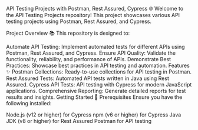 API Testing Projects with Postman, Rest Assured, Cypress 🌐
Welcome to the API Testing Projects repository! This project showcases various API testing projects using Postman, Rest Assured, and Cypress.

Project Overview 📚
This repository is designed to:

Automate API Testing: Implement automated tests for different APIs using Postman, Rest Assured, and Cypress.
Ensure API Quality: Validate the functionality, reliability, and performance of APIs.
Demonstrate Best Practices: Showcase best practices in API testing and automation.
Features ✨
Postman Collections: Ready-to-use collections for API testing in Postman.
Rest Assured Tests: Automated API tests written in Java using Rest Assured.
Cypress API Tests: API testing with Cypress for modern JavaScript applications.
Comprehensive Reporting: Generate detailed reports for test results and insights.
Getting Started 🚀
Prerequisites
Ensure you have the following installed:

Node.js (v12 or higher) for Cypress
npm (v6 or higher) for Cypress
Java JDK (v8 or higher) for Rest Assured
Postman for API testing
